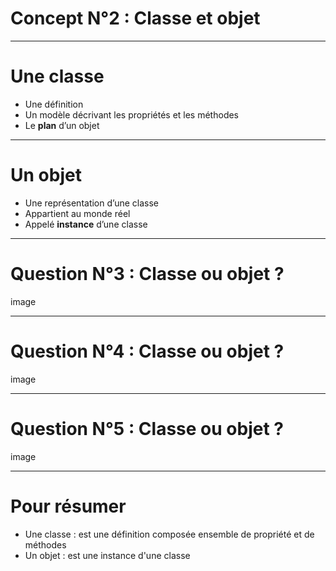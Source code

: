# Concept N°2 : Classe et objet

---

# Une classe

* Une définition
* Un modèle décrivant les propriétés et les méthodes
* Le **plan** d’un objet

---

# Un objet

* Une représentation d’une classe
* Appartient au monde réel
* Appelé **instance** d’une classe

---

# Question N°3 : Classe ou objet ?

image

---

# Question N°4 : Classe ou objet ?

image

---

# Question N°5 : Classe ou objet ?

image

---

# Pour résumer

* Une classe : est une définition composée ensemble de propriété et de méthodes
* Un objet : est une instance d'une classe
